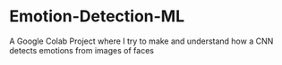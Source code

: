 # Emotion-Detection-ML
A Google Colab Project where I try to make and understand how a CNN detects emotions from images of faces

